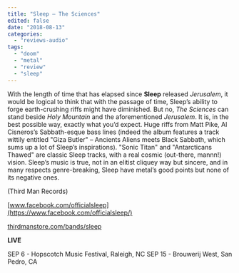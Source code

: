 ```yaml
---
title: "Sleep – The Sciences"
edited: false
date: "2018-08-13"
categories:
  - "reviews-audio"
tags:
  - "doom"
  - "metal"
  - "review"
  - "sleep"
---
```


With the length of time that has elapsed since **Sleep** released _Jerusalem_, it would be logical to think that with the passage of time, Sleep’s ability to forge earth-crushing riffs might have diminished. But no, _The Sciences_ can stand beside _Holy Mountain_ and the aforementioned _Jerusalem_. It is, in the best possible way, exactly what you’d expect. Huge riffs from Matt Pike, Al Cisneros’s Sabbath-esque bass lines (indeed the album features a track wittily entitled "Giza Butler" – Ancients Aliens meets Black Sabbath, which sums up a lot of Sleep’s inspirations). "Sonic Titan" and "Antarcticans Thawed" are classic Sleep tracks, with a real cosmic (out-there, mannn!) vision. Sleep’s music is true, not in an elitist cliquey way but sincere, and in many respects genre-breaking, Sleep have metal’s good points but none of its negative ones.

(Third Man Records)

[www.facebook.com/officialsleep](https://www.facebook.com/officialsleep/)

[thirdmanstore.com/bands/sleep](https://thirdmanstore.com/bands/sleep)

**LIVE**

SEP 6 - Hopscotch Music Festival, Raleigh, NC SEP 15 - Brouwerij West, San Pedro, CA
